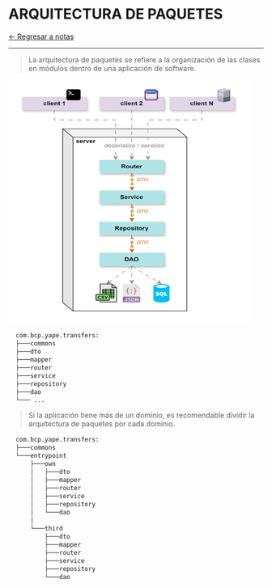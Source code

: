 # ARQUITECTURA DE PAQUETES

[← Regresar a notas](../../README.md) <br>

---

> La arquitectura de paquetes se refiere a la organización de las clases en módulos dentro de una aplicación de software.

<img src="../resources/images/17-package-architecture/package-architecture.svg" width="480" height="480">

```
  com.bcp.yape.transfers:
  ├───commons
  ├───dto
  ├───mapper
  ├───router
  ├───service
  ├───repository
  ├───dao
  └─── ...
```

> Si la aplicación tiene más de un dominio, es recomendable dividir la arquitectura de paquetes por cada dominio.

```
  com.bcp.yape.transfers:
  ├───commons
  └───entrypoint
      ├───own
      │   ├───dto
      │   ├───mapper
      │   ├───router
      │   ├───service
      │   ├───repository
      │   └───dao
      │
      └───third
          ├───dto
          ├───mapper
          ├───router
          ├───service
          ├───repository
          └───dao
```

